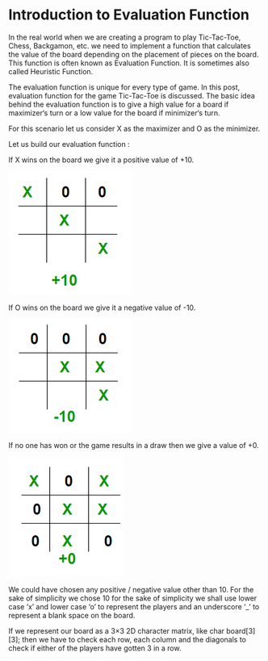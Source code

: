 # Introduction to Evaluation Function
In the real world when we are creating a program to play Tic-Tac-Toe, Chess, Backgamon, etc. we need to implement a function that calculates the value of the board depending on the placement of pieces on the board. This function is often known as Evaluation Function. It is sometimes also called Heuristic Function.

The evaluation function is unique for every type of game. In this post, evaluation function for the game Tic-Tac-Toe is discussed. The basic idea behind the evaluation function is to give a high value for a board if maximizer‘s turn or a low value for the board if minimizer‘s turn.

For this scenario let us consider X as the maximizer and O as the minimizer.

Let us build our evaluation function :

 If X wins on the board we give it a positive value of +10.
    
   ![Test Image 1](5.png)
   
 If O wins on the board we give it a negative value of -10.
 
  ![Test Image 1](6.png)
  
 If no one has won or the game results in a draw then we give a value of +0.
 
   ![Test Image 1](7.png)
   
   We could have chosen any positive / negative value other than 10. For the sake of simplicity we chose 10 for the sake of simplicity we shall use lower case ‘x’ and lower case ‘o’ to represent the players and an underscore ‘_’ to represent a blank space on the board.

If we represent our board as a 3×3 2D character matrix, like char board[3][3]; then we have to check each row, each column and the diagonals to check if either of the players have gotten 3 in a row.
